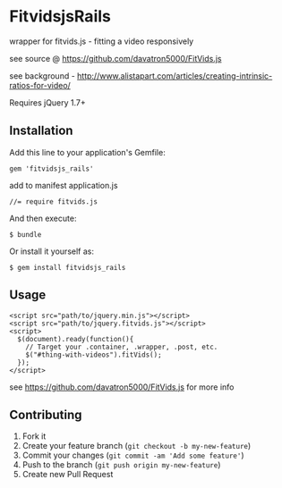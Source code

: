 # FitvidsjsRails

wrapper for fitvids.js - fitting a video responsively

see source @ https://github.com/davatron5000/FitVids.js

see background - http://www.alistapart.com/articles/creating-intrinsic-ratios-for-video/

Requires jQuery 1.7+
## Installation

Add this line to your application's Gemfile:

    gem 'fitvidsjs_rails'

add to manifest application.js

    //= require fitvids.js

And then execute:

    $ bundle

Or install it yourself as:

    $ gem install fitvidsjs_rails

## Usage

    <script src="path/to/jquery.min.js"></script>
    <script src="path/to/jquery.fitvids.js"></script>
    <script>
      $(document).ready(function(){
        // Target your .container, .wrapper, .post, etc.
        $("#thing-with-videos").fitVids();
      });
    </script>

see https://github.com/davatron5000/FitVids.js for more info

## Contributing

1. Fork it
2. Create your feature branch (`git checkout -b my-new-feature`)
3. Commit your changes (`git commit -am 'Add some feature'`)
4. Push to the branch (`git push origin my-new-feature`)
5. Create new Pull Request
